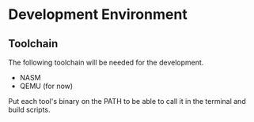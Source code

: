 # Development Environment
## Toolchain
The following toolchain will be needed for the development.
- NASM
- QEMU (for now)

Put each tool's binary on the PATH to be able to call it in the terminal and build scripts.